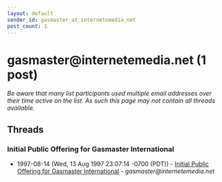 ```yaml
---
layout: default
sender_id: gasmaster_at_internetemedia_net
post_count: 1
---
```


# gasmaster<span>@</span>internetemedia.net (1 post)

_Be aware that many list participants used multiple email addresses over their time active on the list. As such this page may not contain all threads available._

## Threads

### Initial Public Offering for Gasmaster International
+ 1997-08-14 (Wed, 13 Aug 1997 23:07:14 -0700 (PDT)) - [Initial Public Offering for Gasmaster International](/archive/1997/08/bb2ff503ae6c19cda2bf1595102a0a97b7421917a004eb605332d468695a5b43) - _gasmaster@internetemedia.net_

